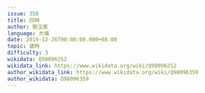 ```yaml
---
issue: 358
title: 四時
author: 劉玉蕉
language: 大埔
date: 2019-12-26T00:00:00.000+08:00
topic: 歲時
difficulty: 3
wikidata: Q98096252
wikidata_link: https://www.wikidata.org/wiki/Q98096252
author_wikidata_link: https://www.wikidata.org/wiki/Q98096359
author_wikidata: Q98096359
---
```

